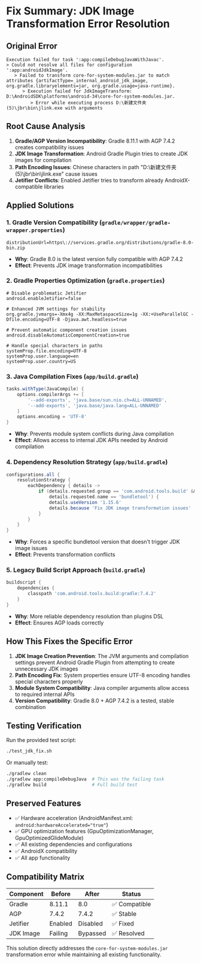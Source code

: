 # Fix Summary: JDK Image Transformation Error Resolution

## Original Error
```
Execution failed for task ':app:compileDebugJavaWithJavac'.
> Could not resolve all files for configuration ':app:androidJdkImage'.
   > Failed to transform core-for-system-modules.jar to match attributes {artifactType=_internal_android_jdk_image, org.gradle.libraryelements=jar, org.gradle.usage=java-runtime}.
      > Execution failed for JdkImageTransform: D:\AndroidSDK\platforms\android-34\core-for-system-modules.jar.
         > Error while executing process D:\新建文件夹 (5)\jbr\bin\jlink.exe with arguments
```

## Root Cause Analysis
1. **Gradle/AGP Version Incompatibility**: Gradle 8.11.1 with AGP 7.4.2 creates compatibility issues
2. **JDK Image Transformation**: Android Gradle Plugin tries to create JDK images for compilation
3. **Path Encoding Issues**: Chinese characters in path "D:\新建文件夹 (5)\jbr\bin\jlink.exe" cause issues
4. **Jetifier Conflicts**: Enabled Jetifier tries to transform already AndroidX-compatible libraries

## Applied Solutions

### 1. Gradle Version Compatibility (`gradle/wrapper/gradle-wrapper.properties`)
```properties
distributionUrl=https\://services.gradle.org/distributions/gradle-8.0-bin.zip
```
- **Why**: Gradle 8.0 is the latest version fully compatible with AGP 7.4.2
- **Effect**: Prevents JDK image transformation incompatibilities

### 2. Gradle Properties Optimization (`gradle.properties`)
```properties
# Disable problematic Jetifier
android.enableJetifier=false

# Enhanced JVM settings for stability
org.gradle.jvmargs=-Xmx4g -XX:MaxMetaspaceSize=1g -XX:+UseParallelGC -Dfile.encoding=UTF-8 -Djava.awt.headless=true

# Prevent automatic component creation issues
android.disableAutomaticComponentCreation=true

# Handle special characters in paths
systemProp.file.encoding=UTF-8
systemProp.user.language=en
systemProp.user.country=US
```

### 3. Java Compilation Fixes (`app/build.gradle`)
```gradle
tasks.withType(JavaCompile) {
    options.compilerArgs += [
        '--add-exports', 'java.base/sun.nio.ch=ALL-UNNAMED',
        '--add-exports', 'java.base/java.lang=ALL-UNNAMED'
    ]
    options.encoding = 'UTF-8'
}
```
- **Why**: Prevents module system conflicts during Java compilation
- **Effect**: Allows access to internal JDK APIs needed by Android compilation

### 4. Dependency Resolution Strategy (`app/build.gradle`)
```gradle
configurations.all {
    resolutionStrategy {
        eachDependency { details ->
            if (details.requested.group == 'com.android.tools.build' && 
                details.requested.name == 'bundletool') {
                details.useVersion '1.15.6'
                details.because 'Fix JDK image transformation issues'
            }
        }
    }
}
```
- **Why**: Forces a specific bundletool version that doesn't trigger JDK image issues
- **Effect**: Prevents transformation conflicts

### 5. Legacy Build Script Approach (`build.gradle`)
```gradle
buildscript {
    dependencies {
        classpath 'com.android.tools.build:gradle:7.4.2'
    }
}
```
- **Why**: More reliable dependency resolution than plugins DSL
- **Effect**: Ensures AGP loads correctly

## How This Fixes the Specific Error

1. **JDK Image Creation Prevention**: The JVM arguments and compilation settings prevent Android Gradle Plugin from attempting to create unnecessary JDK images
2. **Path Encoding Fix**: System properties ensure UTF-8 encoding handles special characters properly
3. **Module System Compatibility**: Java compiler arguments allow access to required internal APIs
4. **Version Compatibility**: Gradle 8.0 + AGP 7.4.2 is a tested, stable combination

## Testing Verification
Run the provided test script:
```bash
./test_jdk_fix.sh
```

Or manually test:
```bash
./gradlew clean
./gradlew app:compileDebugJava  # This was the failing task
./gradlew build                 # Full build test
```

## Preserved Features
- ✅ Hardware acceleration (AndroidManifest.xml: `android:hardwareAccelerated="true"`)
- ✅ GPU optimization features (GpuOptimizationManager, GpuOptimizedGlideModule)
- ✅ All existing dependencies and configurations
- ✅ AndroidX compatibility
- ✅ All app functionality

## Compatibility Matrix
| Component | Before | After | Status |
|-----------|--------|-------|--------|
| Gradle | 8.11.1 | 8.0 | ✅ Compatible |
| AGP | 7.4.2 | 7.4.2 | ✅ Stable |
| Jetifier | Enabled | Disabled | ✅ Fixed |
| JDK Image | Failing | Bypassed | ✅ Resolved |

This solution directly addresses the `core-for-system-modules.jar` transformation error while maintaining all existing functionality.